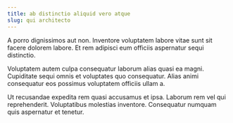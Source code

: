 ```yaml
---
title: ab distinctio aliquid vero atque
slug: qui architecto
---
```


A porro dignissimos aut non. Inventore voluptatem labore vitae sunt sit facere dolorem labore. Et rem adipisci eum officiis aspernatur sequi distinctio.

Voluptatem autem culpa consequatur laborum alias quasi ea magni. Cupiditate sequi omnis et voluptates quo consequatur. Alias animi consequatur eos possimus voluptatem officiis ullam a.

Ut recusandae expedita rem quasi accusamus et ipsa. Laborum rem vel qui reprehenderit. Voluptatibus molestias inventore. Consequatur numquam quis aspernatur et tenetur.
